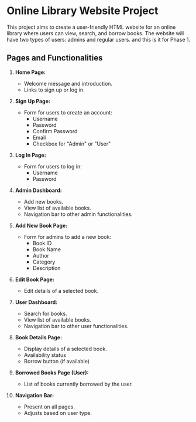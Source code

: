 # Online Library Website Project

This project aims to create a user-friendly HTML website for an online library where users can view, search, and borrow books. The website will have two types of users: admins and regular users.
and this is it for Phase 1.

## Pages and Functionalities

1. **Home Page:**
   - Welcome message and introduction.
   - Links to sign up or log in.

2. **Sign Up Page:**
   - Form for users to create an account:
     - Username
     - Password
     - Confirm Password
     - Email
     - Checkbox for "Admin" or "User"

3. **Log In Page:**
   - Form for users to log in:
     - Username
     - Password

4. **Admin Dashboard:**
   - Add new books.
   - View list of available books.
   - Navigation bar to other admin functionalities.

5. **Add New Book Page:**
   - Form for admins to add a new book:
     - Book ID
     - Book Name
     - Author
     - Category
     - Description

6. **Edit Book Page:**
   - Edit details of a selected book.

7. **User Dashboard:**
   - Search for books.
   - View list of available books.
   - Navigation bar to other user functionalities.

8. **Book Details Page:**
   - Display details of a selected book.
   - Availability status
   - Borrow button (if available)

9. **Borrowed Books Page (User):**
   - List of books currently borrowed by the user.

10. **Navigation Bar:**
    - Present on all pages.
    - Adjusts based on user type.
